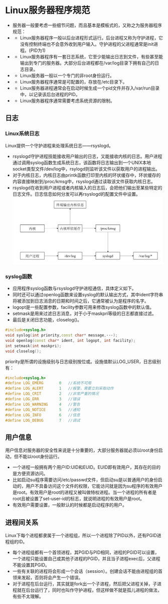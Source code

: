 # Linux服务器程序规范
- 服务器一般要考虑一些细节问题，而且基本是模板式的，又称之为服务器程序规范：
- - Linux服务器程序一般以后台进程形式运行。后台进程又称为守护进程，它没有控制终端也不会意外收到用户输入。守护进程的父进程通常是init进程。(PID为1)
- - Linux服务器程序有一套日志系统，它至少能输出日志到文件，有些甚至能输出到专门的服务器。大部分后台进程都在/var/log目录下拥有自己的日志目录。
- - Linux服务器一般以一个专门的非root身份运行。
- - Linux服务器程序通常是可配置的，存放在/etc目录下。
- - Linux服务器进程通常会在启动时候生成一个pid文件并存入/var/run目录中，以记录该后台进程的PID。
- - Linux服务器程序通常需要考虑系统资源的限制。
## 日志
### Linux系统日志
Linux提供一个守护进程来处理系统日志——rsyslogd。
- rsyslogd守护进程技能接收用户输出的日志，又能接收内核的日志。用户进程通过调用syslog函数生成系统日志，该函数将日志输出到一个UNIX本地socket类型文件/dev/log中，rsylogd则监听该文件以获取用户的进程输出。
- 对于内核日志，内核日志由printk函数打印至内核的环状缓存中，环状缓存的内容直接映射到/proc/kmsg中，rsyslogd通过读取该文件获取内核日志。
- rsyslogd在收到用户进程或者内核输入的日志后，会把他们输出至某些特定的日志文件。日志信息如何分发可以再rsyslogd的配置文件中设置。
![](image/2022-01-05-17-30-16.png)
### syslog函数
- 应用程序syslog函数与rsyslogd守护进程通信，具体定义如下。
- 同时还可以通过openlog函数来设置syslog的默认输出方式，其中ident字符串将被添加到日志消息的日期和时间之后，它通常被认为是程序的名字。
- logopt是一些配置参数，facility参数可用来修改syslog函数中的默认值。
- setmask是用来过滤日志消息，对于小于maskpri等级的日志都直接过滤。
- 最后是关闭日志功能，closelog()。
```cpp
#include<syslog.h>
void syslog(int priority,const char* message,···);
void openlog(const char* ident, int logopt, int facility);
int setmask(int maskpri);
void closelog();
```
priority是所谓的设施级别与日志级别按位或。设施值默认LOG_USER，日志级别有：
```cpp
#include<syslog.h>
#define LOG_EMERG       0   //系统不可用
#define LOG_ALERT       1   //报警，需要立刻采取动作
#define LOG_CRIT        2   //非常严重的情况
#define LOG_ERR         3   //错误
#define LOG_WARNING     4   //警告
#define LOG_NOTICE      5   //通知
#define LOG_INFO        6   //信息
#define LOG_DEBUG       7   //调试
```
## 用户信息
用户信息对服务器的安全性来说是十分重要的，大部分服务器就必须以root身份启动，但不能以root身份运行。
- 一个进程一般拥有两个用户ID:UID和EUID。EUID即有效用户，其存在的目的是方便资源访问。
- 比如启动su程序需要访问/etc/passwd文件，但启动su是以普通用户的身份启动的，用户不具备访问这个文件的权限，它能访问就是因为su程序的有效用户是root。有效用户是root的进程又被叫做特权进程。当一个进程的所有者是root且被设置了set-user-id的标志，就说明进程的有效用户是root。
- 有效用户需要设置，一般默认的时候都是启动程序的用户。
## 进程间关系
Linux下每个进程都隶属于一个进程组，所以一个进程除了PID以外，还有PGID进程组的ID。

- 每个进程组都有一个首领进程，其PGID与PID相同，进程的PGID可以设置，一个进程只能设置自己或其他子进程的PGID，并且当子进程exec后，父进程不能设置其PGID。
- 一些有关联的进程将会形成一个会话（session）。创建会话不能由进程组的首领来发起，否则将会产生一个错误。
- 对于进程在后台运行，其实就是fork出一个子进程，然后把父进程关掉，子进程就在后台运行了，同时也叫作守护进程，但这样做不就是孤儿进程的做法，有些不太理解。
